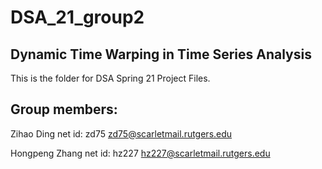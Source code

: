 #  DSA_21_group2
## **Dynamic Time Warping in Time Series Analysis**

This is the folder for DSA Spring 21 Project Files. 

## Group members:

Zihao Ding 
net id: zd75 
zd75@scarletmail.rutgers.edu 

Hongpeng Zhang 
net id: hz227 
hz227@scarletmail.rutgers.edu  
